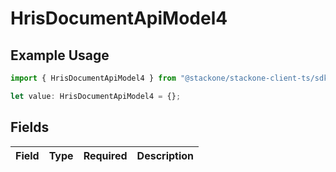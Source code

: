 # HrisDocumentApiModel4

## Example Usage

```typescript
import { HrisDocumentApiModel4 } from "@stackone/stackone-client-ts/sdk/models/shared";

let value: HrisDocumentApiModel4 = {};
```

## Fields

| Field       | Type        | Required    | Description |
| ----------- | ----------- | ----------- | ----------- |
